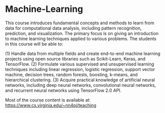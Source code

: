 # Machine-Learning

This course introduces fundamental concepts and methods to learn from data for computational data analysis, including pattern recognition, prediction, and visualization. The primary focus is on giving an introduction to machine learning techniques applied to various problems. The students in this course will be able to:

(1) Handle data from multiple fields and create end-to-end machine learning projects using open source libraries such as Scikit-Learn, Keras, and TensorFlow.
(2) Formulate various supervised and unsupervised learning techniques including linear regression, logistic regression, support vector machine, decision trees, random forests, boosting, k-means, and hierarchical clustering.
(3) Acquire practical knowledge of artificial neural networks, including deep neural networks, convolutional neural networks, and recurrent neural networks using TensorFlow 2.0 API.

Most of the course content is available at: https://www.cs.virginia.edu/~nn4pj/teaching
